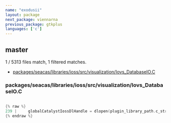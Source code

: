 ```yaml
---
name: "exodusii"
layout: package
next_package: viennarna
previous_package: gtkplus
languages: ['c']
---
```

## master
1 / 5313 files match, 1 filtered matches.

 - [packages/seacas/libraries/ioss/src/visualization/Iovs_DatabaseIO.C](#packagesseacaslibrariesiosssrcvisualizationiovs_databaseioc)

### packages/seacas/libraries/ioss/src/visualization/Iovs_DatabaseIO.C

```c

{% raw %}
239 |     globalCatalystIossDlHandle = dlopen(plugin_library_path.c_str(), RTLD_NOW | RTLD_GLOBAL);
{% endraw %}

```